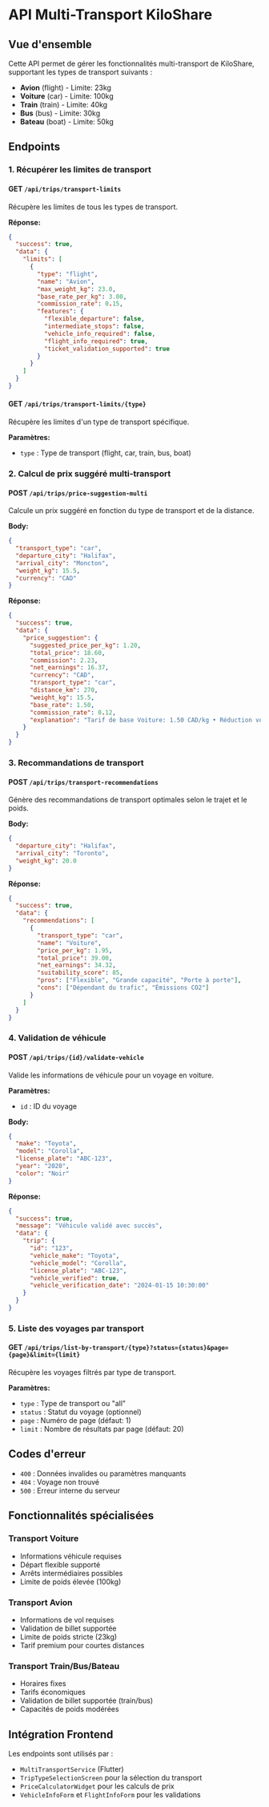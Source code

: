 # API Multi-Transport KiloShare

## Vue d'ensemble
Cette API permet de gérer les fonctionnalités multi-transport de KiloShare, supportant les types de transport suivants :
- **Avion** (flight) - Limite: 23kg
- **Voiture** (car) - Limite: 100kg  
- **Train** (train) - Limite: 40kg
- **Bus** (bus) - Limite: 30kg
- **Bateau** (boat) - Limite: 50kg

## Endpoints

### 1. Récupérer les limites de transport

#### GET `/api/trips/transport-limits`
Récupère les limites de tous les types de transport.

**Réponse:**
```json
{
  "success": true,
  "data": {
    "limits": [
      {
        "type": "flight",
        "name": "Avion",
        "max_weight_kg": 23.0,
        "base_rate_per_kg": 3.00,
        "commission_rate": 0.15,
        "features": {
          "flexible_departure": false,
          "intermediate_stops": false,
          "vehicle_info_required": false,
          "flight_info_required": true,
          "ticket_validation_supported": true
        }
      }
    ]
  }
}
```

#### GET `/api/trips/transport-limits/{type}`
Récupère les limites d'un type de transport spécifique.

**Paramètres:**
- `type` : Type de transport (flight, car, train, bus, boat)

### 2. Calcul de prix suggéré multi-transport

#### POST `/api/trips/price-suggestion-multi`
Calcule un prix suggéré en fonction du type de transport et de la distance.

**Body:**
```json
{
  "transport_type": "car",
  "departure_city": "Halifax",
  "arrival_city": "Moncton",
  "weight_kg": 15.5,
  "currency": "CAD"
}
```

**Réponse:**
```json
{
  "success": true,
  "data": {
    "price_suggestion": {
      "suggested_price_per_kg": 1.20,
      "total_price": 18.60,
      "commission": 2.23,
      "net_earnings": 16.37,
      "currency": "CAD",
      "transport_type": "car",
      "distance_km": 270,
      "weight_kg": 15.5,
      "base_rate": 1.50,
      "commission_rate": 0.12,
      "explanation": "Tarif de base Voiture: 1.50 CAD/kg • Réduction voiture longue distance (-20%)"
    }
  }
}
```

### 3. Recommandations de transport

#### POST `/api/trips/transport-recommendations`
Génère des recommandations de transport optimales selon le trajet et le poids.

**Body:**
```json
{
  "departure_city": "Halifax",
  "arrival_city": "Toronto",
  "weight_kg": 20.0
}
```

**Réponse:**
```json
{
  "success": true,
  "data": {
    "recommendations": [
      {
        "transport_type": "car",
        "name": "Voiture",
        "price_per_kg": 1.95,
        "total_price": 39.00,
        "net_earnings": 34.32,
        "suitability_score": 85,
        "pros": ["Flexible", "Grande capacité", "Porte à porte"],
        "cons": ["Dépendant du trafic", "Émissions CO2"]
      }
    ]
  }
}
```

### 4. Validation de véhicule

#### POST `/api/trips/{id}/validate-vehicle`
Valide les informations de véhicule pour un voyage en voiture.

**Paramètres:**
- `id` : ID du voyage

**Body:**
```json
{
  "make": "Toyota",
  "model": "Corolla",
  "license_plate": "ABC-123",
  "year": "2020",
  "color": "Noir"
}
```

**Réponse:**
```json
{
  "success": true,
  "message": "Véhicule validé avec succès",
  "data": {
    "trip": {
      "id": "123",
      "vehicle_make": "Toyota",
      "vehicle_model": "Corolla",
      "license_plate": "ABC-123",
      "vehicle_verified": true,
      "vehicle_verification_date": "2024-01-15 10:30:00"
    }
  }
}
```

### 5. Liste des voyages par transport

#### GET `/api/trips/list-by-transport/{type}?status={status}&page={page}&limit={limit}`
Récupère les voyages filtrés par type de transport.

**Paramètres:**
- `type` : Type de transport ou "all"
- `status` : Statut du voyage (optionnel)
- `page` : Numéro de page (défaut: 1)
- `limit` : Nombre de résultats par page (défaut: 20)

## Codes d'erreur

- `400` : Données invalides ou paramètres manquants
- `404` : Voyage non trouvé
- `500` : Erreur interne du serveur

## Fonctionnalités spécialisées

### Transport Voiture
- Informations véhicule requises
- Départ flexible supporté
- Arrêts intermédiaires possibles
- Limite de poids élevée (100kg)

### Transport Avion
- Informations de vol requises
- Validation de billet supportée
- Limite de poids stricte (23kg)
- Tarif premium pour courtes distances

### Transport Train/Bus/Bateau
- Horaires fixes
- Tarifs économiques
- Validation de billet supportée (train/bus)
- Capacités de poids modérées

## Intégration Frontend

Les endpoints sont utilisés par :
- `MultiTransportService` (Flutter)
- `TripTypeSelectionScreen` pour la sélection du transport
- `PriceCalculatorWidget` pour les calculs de prix
- `VehicleInfoForm` et `FlightInfoForm` pour les validations